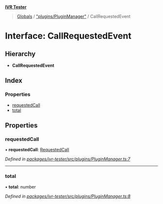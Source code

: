 **[IVR Tester](../README.md)**

> [Globals](../README.md) / ["plugins/PluginManager"](../modules/_plugins_pluginmanager_.md) / CallRequestedEvent

# Interface: CallRequestedEvent

## Hierarchy

* **CallRequestedEvent**

## Index

### Properties

* [requestedCall](_plugins_pluginmanager_.callrequestedevent.md#requestedcall)
* [total](_plugins_pluginmanager_.callrequestedevent.md#total)

## Properties

### requestedCall

•  **requestedCall**: [RequestedCall](../modules/_call_caller_.md#requestedcall)

*Defined in [packages/ivr-tester/src/plugins/PluginManager.ts:7](https://github.com/SketchingDev/ivr-tester/blob/60c8b59/packages/ivr-tester/src/plugins/PluginManager.ts#L7)*

___

### total

•  **total**: number

*Defined in [packages/ivr-tester/src/plugins/PluginManager.ts:8](https://github.com/SketchingDev/ivr-tester/blob/60c8b59/packages/ivr-tester/src/plugins/PluginManager.ts#L8)*
